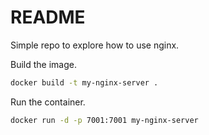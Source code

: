 # README

Simple repo to explore how to use nginx.

Build the image.

```bash
docker build -t my-nginx-server .
```

Run the container.

```bash
docker run -d -p 7001:7001 my-nginx-server
```
